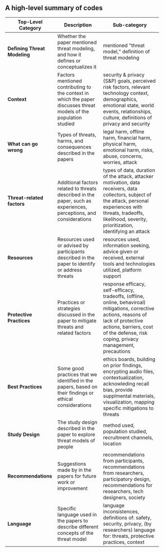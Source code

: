 ## A high-level summary of codes

| **Top-Level Category**     | **Description**                                                                                   | **Sub-category**                                                                                                                                               |
|----------------------------|---------------------------------------------------------------------------------------------------|----------------------------------------------------------------------------------------------------------------------------------------------------------------|
| **Defining Threat Modeling**| Whether the paper mentioned threat modeling, and how it defines or conceptualizes it              | mentioned "threat model," definition of threat modeling                                           |
| **Context**                | Factors mentioned contributing to the context in which the paper discusses threat models of the population studied                 | security & privacy (S&P) goals, perceived risk factors, relevant technology context, demographics, emotional state, world events, relationships, culture, definitions of privacy and security |
| **What can go wrong**                | Types of threats, harms, and consequences described in the papers                      | legal harm, offline harm, financial harm, physical harm, emotional harm, risks, abuse,  concerns, worries, attack
| **Threat-related factors**                | Additional factors related to threats described in the paper, such as experiences, perceptions, and considerations                      | types of data, duration of the attack, attacker motivation, data receivers, data collectors, subject of the attack,  personal experiences with threats, tradeoffs, likelihood, severity, prioritization, identifying an attack                                          |
| **Resources**              | Resources used or advised by participants described in the paper to identify or address threats                       | resources used, information seeking, advice given or received, external tools and technologies utilized, platform support                                                       |
| **Protective Practices**    | Practices or strategies discussed in the paper to mitigate threats  and related factors                             | response efficacy, self-efficacy, tradeoffs, (offline, online, behaviroal) mitigations, corrective actions, reasons of lack of protective actions, barriers, cost of the defense, risk coping, privacy management, precautions                     |
| **Best Practices**         | Some good practices that we identified in the papers, based on their findings or ethical considerations                            | ethics boards, building on prior findings, encrypting audio files, contextualization, acknowleding recall bias, provide supplmental materials, visualization, mapping specific mitigations to threats                                                                |
| **Study Design**           | The study design described in the paper to explore threat models of people                                            | method used, population studied, recruitment channels, location                                                                                     |
| **Recommendations**        | Suggestions made by in the papers for future work or improvement                    | recommendations from participants, recommendations from researchers, participatory design, recommendations for researchers, tech designers, society                          |
| **Language**               | Specific language used in the papers to describe different concepts of the threat model                               | language inconsistences, definitions of: safety, security, privacy, (by researchers) language for: threats, protective practices, context                                                                                                          |
